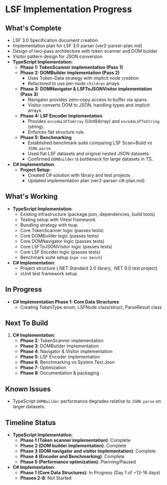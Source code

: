# LSF Implementation Progress

## What's Complete
- LSF 3.0 Specification document creation
- Implementation plan for LSF 3.0 parser (ver2-parser-plan.md)
- Design of two-pass architecture with token scanner and DOM builder
- Visitor pattern design for JSON conversion
- **TypeScript Implementation**:
  - **Phase 1: TokenScanner implementation (Pass 1)**
  - **Phase 2: DOMBuilder implementation (Pass 2)**
    - Uses Token-Data strategy with implicit node creation
    - Refactored to use per-node `children` arrays
  - **Phase 3: DOMNavigator & LSFToJSONVisitor implementation (Pass 3)**
    - Navigator provides zero-copy access to buffer via spans.
    - Visitor converts DOM to JSON, handling types and implicit arrays.
  - **Phase 4: LSF Encoder Implementation**
    - Provides `encodeLSFToArray` (Uint8Array) and `encodeLSFToString` (string).
    - Enforces flat structure rule.
  - **Phase 5: Benchmarking**
    - Established benchmark suite comparing LSF Scan+Build vs `JSON.parse`.
    - Used flat LSF datasets and original nested JSON datasets.
    - Confirmed `DOMBuilder` is bottleneck for large datasets in TS.
- **C# Implementation**:
  - **Project Setup**:
    - Created C# solution with library and test projects
    - Updated implementation plan (ver2-parser-c#-plan.md)

## What's Working
- **TypeScript Implementation**:
  - Existing infrastructure (package.json, dependencies, build tools)
  - Testing setup with Vitest framework
  - Bundling strategy with tsup
  - Core TokenScanner logic (passes tests)
  - Core DOMBuilder logic (passes tests)
  - Core DOMNavigator logic (passes tests)
  - Core LSFToJSONVisitor logic (passes tests)
  - Core LSF Encoder logic (passes tests)
  - Benchmark suite setup (`npm run bench`)
- **C# Implementation**:
  - Project structure (.NET Standard 2.0 library, .NET 9.0 test project)
  - xUnit test framework setup

## In Progress
- **C# Implementation Phase 1: Core Data Structures**
  - Creating TokenType enum, LSFNode class/struct, ParseResult class

## Next To Build
1. **C# Implementation**:
   - **Phase 2**: TokenScanner implementation
   - **Phase 3**: DOMBuilder implementation
   - **Phase 4**: Navigator & Visitor implementation
   - **Phase 5**: LSF Encoder implementation
   - **Phase 6**: Benchmarking vs System.Text.Json
   - **Phase 7**: Optimization
   - **Phase 8**: Documentation & packaging

## Known Issues
- TypeScript `DOMBuilder` performance degrades relative to `JSON.parse` on larger datasets.

## Timeline Status
- **TypeScript Implementation**:
  - **Phase 1 (Token scanner implementation)**: Complete
  - **Phase 2 (DOM builder implementation)**: Complete
  - **Phase 3 (DOM navigator and visitor implementation)**: Complete
  - **Phase 4 (Encoder and Benchmarking)**: Complete
  - **Phase 5 (Performance optimization)**: Planning/Paused
- **C# Implementation**:
  - **Phase 1 (Core Data Structures)**: In Progress (Day 1 of ~13-16 days)
  - **Phases 2-8**: Not Started 